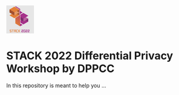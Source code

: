 
![](images/stack_logo.png) 
# STACK 2022 Differential Privacy Workshop by DPPCC 

In this repository is meant to help you ...
